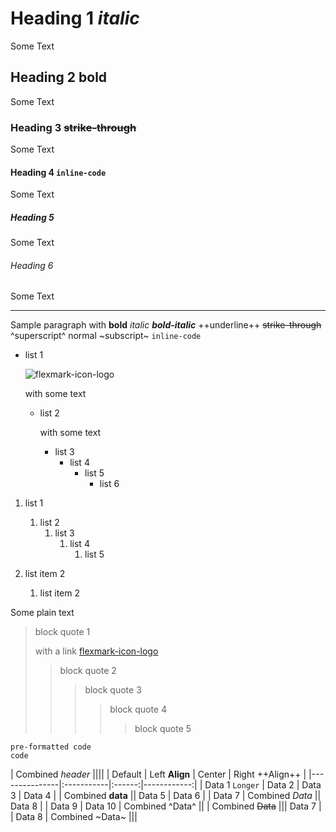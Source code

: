 # Heading 1 _italic_

Some Text

## Heading 2 **bold**

Some Text

### Heading 3 ~~strike-through~~

Some Text

#### Heading 4 `inline-code`

Some Text

##### Heading 5

Some Text

###### Heading 6

Some Text

------

Sample paragraph with **bold** *italic* ***bold-italic*** ++underline++ ~~strike-through~~
^superscript^ normal ~subscript~ `inline-code`

* list 1

  ![flexmark-icon-logo](https://raw.githubusercontent.com/vsch/flexmark-java/master/assets/images/flexmark-icon-logo%402x.png)

  with some text

  * list 2

    with some text

    * list 3
      * list 4
        * list 5
          * list 6

<!--  -->

1. list 1
   1. list 2
      1. list 3
         1. list 4
            1. list 5

1. list item 2
   1. list item 2

Some plain text

> block quote 1
>
> with a link [flexmark-icon-logo](https://raw.githubusercontent.com/vsch/flexmark-java/master/assets/images/flexmark-icon-logo%402x.png "Title: flexmark-java logo")
> > block quote 2
> > > block quote 3
> > > > block quote 4
> > > > > block quote 5

```
pre-formatted code
code
```


| Combined _header_                                ||||
| Default       | Left **Align** | Center | Right ++Align++ |
|---------------|:-----------|:------:|------------:|
| Data 1 `Longer` | Data 2     | Data 3 |      Data 4 |
| Combined **data**             || Data 5 |      Data 6 |
| Data 7        | Combined _Data_      ||      Data 8 |
| Data 9        | Data 10    |    Combined ^Data^    ||
| Combined ~~Data~~                     |||      Data 7 |
| Data 8        | Combined ~Data~                   |||

